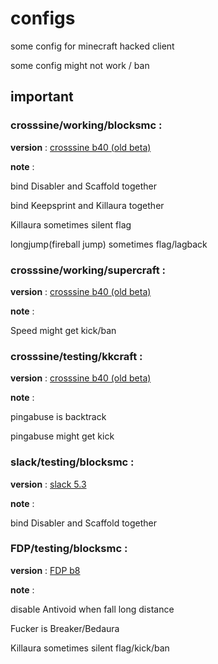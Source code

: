 # configs
some config for minecraft hacked client 

some config might not work / ban

## important

### crosssine/working/blocksmc : 

**version** : [crosssine b40 (old beta)](https://mega.nz/file/SUtXVTBJ#0hr5mXiYLA8lVSx2kb4IK5WvOpkMqt1qIxcSO9QTRRc)

**note** : 

bind Disabler and Scaffold together

bind Keepsprint and Killaura together

Killaura sometimes silent flag 

longjump(fireball jump) sometimes flag/lagback

### crosssine/working/supercraft : 

**version** : [crosssine b40 (old beta)](https://mega.nz/file/SUtXVTBJ#0hr5mXiYLA8lVSx2kb4IK5WvOpkMqt1qIxcSO9QTRRc)

**note** : 

Speed might get kick/ban

### crosssine/testing/kkcraft : 

**version** : [crosssine b40 (old beta)](https://mega.nz/file/SUtXVTBJ#0hr5mXiYLA8lVSx2kb4IK5WvOpkMqt1qIxcSO9QTRRc)

**note** : 

pingabuse is backtrack

pingabuse might get kick

### slack/testing/blocksmc : 

**version** : [slack 5.3](https://github.com/DGVPSH/SlackOpen/releases/download/B5.3/Slack.zip)

**note** : 

bind Disabler and Scaffold together

### FDP/testing/blocksmc : 

**version** : [FDP b8](https://github.com/SkidderMC/FDPClient/releases/download/b8/FDPClient-b8.jar)

**note** : 

disable Antivoid when fall long distance

Fucker is Breaker/Bedaura

Killaura sometimes silent flag/kick/ban 
